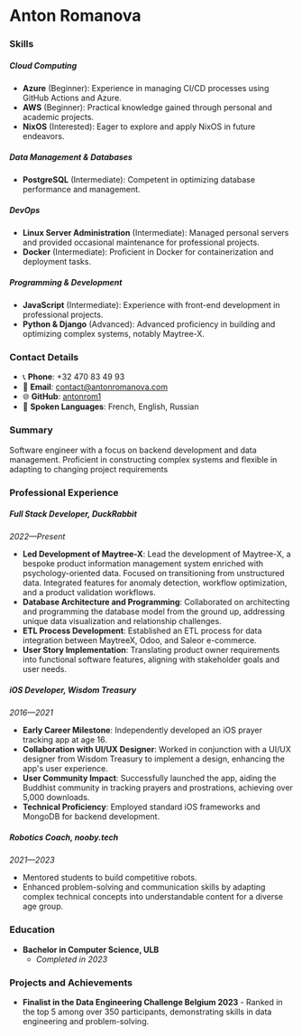 # Anton Romanova

### Skills

##### Cloud Computing
- **Azure** (Beginner): Experience in managing CI/CD processes using GitHub Actions and Azure.
- **AWS** (Beginner): Practical knowledge gained through personal and academic projects.
- **NixOS** (Interested): Eager to explore and apply NixOS in future endeavors.

##### Data Management & Databases
- **PostgreSQL** (Intermediate): Competent in optimizing database performance and management.

##### DevOps
- **Linux Server Administration** (Intermediate): Managed personal servers and provided occasional maintenance for professional projects.
- **Docker** (Intermediate): Proficient in Docker for containerization and deployment tasks.

##### Programming & Development
- **JavaScript** (Intermediate): Experience with front-end development in professional projects.
- **Python & Django** (Advanced): Advanced proficiency in building and optimizing complex systems, notably Maytree-X.


### Contact Details

- 📞 **Phone**: +32 470 83 49 93
- 📧 **Email**: [contact@antonromanova.com](mailto:contact@antonromanova.com)
- 🌐 **GitHub**: [antonrom1](https://github.com/antonrom1)
- 💬 **Spoken Languages**: French, English, Russian

### Summary

Software engineer with a focus on backend development and data management. Proficient in constructing complex systems and flexible in adapting to changing project requirements

### Professional Experience

##### Full Stack Developer, DuckRabbit
_2022—Present_
- **Led Development of Maytree-X**: Lead the development of Maytree-X, a bespoke product information management system enriched with psychology-oriented data. Focused on transitioning from unstructured data. Integrated features for anomaly detection, workflow optimization, and a product validation workflows. 
- **Database Architecture and Programming**: Collaborated on architecting and programming the database model from the ground up, addressing unique data visualization and relationship challenges.
- **ETL Process Development**: Established an ETL process for data integration between MaytreeX, Odoo, and Saleor e-commerce.
- **User Story Implementation**: Translating product owner requirements into functional software features, aligning with stakeholder goals and user needs.

##### iOS Developer, Wisdom Treasury
_2016—2021_
- **Early Career Milestone**: Independently developed an iOS prayer tracking app at age 16.
- **Collaboration with UI/UX Designer**: Worked in conjunction with a UI/UX designer from Wisdom Treasury to implement a design, enhancing the app's user experience.
- **User Community Impact**: Successfully launched the app, aiding the Buddhist community in tracking prayers and prostrations, achieving over 5,000 downloads.
- **Technical Proficiency**: Employed standard iOS frameworks and MongoDB for backend development.

##### Robotics Coach, nooby.tech
_2021—2023_
- Mentored students to build competitive robots.
- Enhanced problem-solving and communication skills by adapting complex technical concepts into understandable content for a diverse age group.

### Education

- **Bachelor in Computer Science, ULB**
    - _Completed in 2023_

### Projects and Achievements
- **Finalist in the Data Engineering Challenge Belgium 2023** - Ranked in the top 5 among over 350 participants, demonstrating skills in data engineering and problem-solving.

